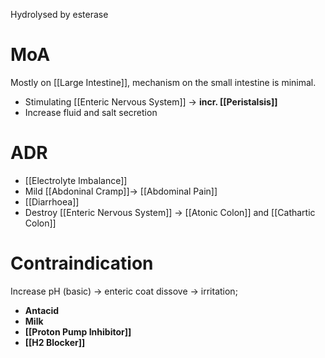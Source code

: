 Hydrolysed by esterase

# MoA
Mostly on [[Large Intestine]], mechanism on the small intestine is minimal.
- Stimulating [[Enteric Nervous System]] -> **incr. [[Peristalsis]]**
- Increase fluid and salt secretion

# ADR
- [[Electrolyte Imbalance]]
- Mild [[Abdoninal Cramp]]-> [[Abdominal Pain]]
- [[Diarrhoea]]
- Destroy [[Enteric Nervous System]] -> [[Atonic Colon]] and [[Cathartic Colon]]

# Contraindication
Increase pH (basic) -> enteric coat dissove -> irritation;
- **Antacid**
- **Milk**
- **[[Proton Pump Inhibitor]]**
- **[[H2 Blocker]]**